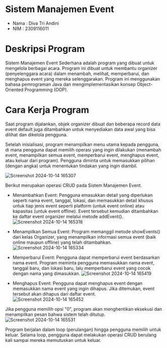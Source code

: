 # Sistem Manajemen Event
- Nama    : Diva Tri Andini
- NIM      : 2309116011

# Deskripsi Program
Sistem Manajemen Event Sederhana adalah program yang dibuat untuk mengelola berbagai acara. Program ini dibuat untuk membantu organizer (penyelenggara acara) dalam menambah, melihat, memperbarui, dan menghapus event yang mereka selenggarakan. Program ini menggunakan bahasa pemrograman Java dan mengimplementasikan konsep Object-Oriented Programming (OOP).

# Cara Kerja Program
Saat program dijalankan, objek organizer dibuat dan beberapa record data event default juga ditambahkan untuk menyediakan data awal yang bisa dilihat dan dikelola pengguna.

Setelah inisialisasi, program menampilkan menu utama kepada pengguna, di mana pengguna dapat memilih operasi yang ingin dilakukan (menambah event, menampilkan semua event, memperbarui event, menghapus event, atau keluar dari program). Pengguna diminta untuk memasukkan pilihan (dengan angka) untuk menentukan tindakan yang ingin diambil.

![Screenshot 2024-10-14 165307](https://github.com/user-attachments/assets/06141d19-2041-4a9b-849d-56f035f624d4)

Berikut merupakan operasi CRUD pada Sistem Manajemen Event.
- Menambahkan Event:
  Pengguna emasukkan detail yang diperlukan seperti nama event, tanggal, lokasi, dan memasukkan detail khusus untuk tiap jenis event seperti platform (untuk event online) atau kapasitas (untuk event offline).
  Event tersebut kemudian ditambahkan ke daftar event organizer melalui metode addEvent().
  ![Screenshot 2024-10-14 165318](https://github.com/user-attachments/assets/e33ca666-d884-4340-ba16-2d3fc55a0451)

- Menampilkan Semua Event:
  Program memanggil metode showEvents() dari kelas Organizer, yang menampilkan informasi semua event (baik online maupun offline) yang telah ditambahkan.
  ![Screenshot 2024-10-14 165334](https://github.com/user-attachments/assets/4cf75f31-0e34-4b47-8acb-e0285507ad8b)

- Memperbarui Event:
  Pengguna dapat memperbarui event berdasarkan nama event. Program meminta pengguna memasukkan nama event, tanggal baru, dan lokasi baru, lalu memperbarui event yang cocok dengan nama yang dimasukkan.
  ![Screenshot 2024-10-14 165419](https://github.com/user-attachments/assets/782fb9ac-c2e8-490c-b24c-82293dbaa9dc)

- Menghapus Event:
  Pengguna dapat menghapus event dengan memasukkan nama event yang ingin dihapus. Jika ditemukan, event tersebut akan dihapus dari daftar event.![Screenshot 2024-10-14 165452](https://github.com/user-attachments/assets/403d6207-d3f1-466c-9bfd-8645dca706fd)

Jika pengguna memilih opsi "0", program akan menghentikan eksekusi dan menampilkan pesan bahwa sistem telah ditutup.
![Screenshot 2024-10-14 165531](https://github.com/user-attachments/assets/bbf46d1f-f243-435b-bc09-117af670265b)

Program berjalan dalam loop (perulangan) hingga pengguna memilih untuk keluar. Selama loop, pengguna dapat melakukan operasi CRUD berulang kali sampai mereka memutuskan untuk keluar.











